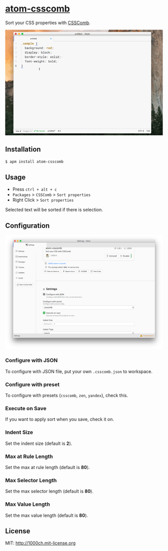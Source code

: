 # [atom-csscomb](https://atom.io/packages/atom-csscomb)

Sort your CSS properties with [CSSComb](https://github.com/csscomb/csscomb.js).

![demo](https://raw.githubusercontent.com/1000ch/atom-csscomb/master/demo.gif)

## Installation

```bash
$ apm install atom-csscomb
```

## Usage

- Press `ctrl + alt + c`
- `Packages` > `CSSComb` > `Sort properties`
- Right Click > `Sort properties`

Selected text will be sorted if there is selection.

## Configuration

![settings](https://raw.githubusercontent.com/1000ch/atom-csscomb/master/settings.png)

### Configure with JSON

To configure with JSON file, put your own `.csscomb.json` to workspace.

### Configure with preset

To configure with presets (`csscomb`, `zen`, `yandex`), check this.

### Execute on Save

If you want to apply sort when you save, check it on.

### Indent Size

Set the indent size (default is **2**).

### Max at Rule Length

Set the max at rule length (default is **80**).

### Max Selector Length

Set the max selector length (default is **80**).

### Max Value Length

Set the max value length (default is **80**).

## License

MIT: http://1000ch.mit-license.org
